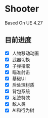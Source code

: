 # Shooter

Based On UE 4.27

## 目前进度

- [x] 人物移动动画
- [x] 武器切换
- [x] 子弹拾取
- [x] 瞄准射击
- [x] 基础UI
- [x] 后处理材质
- [x] 背包系统
- [x] 足迹特效
- [x] 敌人类
- [x] AI和行为树